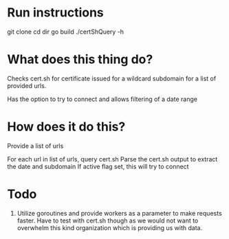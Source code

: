 # Run instructions

  git clone
  cd dir
  go build
  ./certShQuery -h 

# What does this thing do?

Checks cert.sh for certificate issued for a wildcard subdomain for a list of provided urls.

Has the option to try to connect and allows filtering of a date range

# How does it do this?

Provide a list of urls

For each url in list of urls, query cert.sh
Parse the cert.sh output to extract the date and subdomain
If active flag set, this will try to connect

# Todo

1. Utilize goroutines and provide workers as a parameter to make requests faster. Have to test with cert.sh though as we would not want to overwhelm this kind organization which is providing us with data.